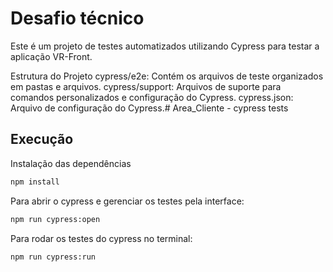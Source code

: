 # Desafio técnico

Este é um projeto de testes automatizados utilizando Cypress para testar a aplicação VR-Front.

Estrutura do Projeto
cypress/e2e: Contém os arquivos de teste organizados em pastas e arquivos.
cypress/support: Arquivos de suporte para comandos personalizados e configuração do Cypress.
cypress.json: Arquivo de configuração do Cypress.# Area_Cliente - cypress tests

## Execução

Instalação das dependências

```bash
npm install
```

Para abrir o cypress e gerenciar os testes pela interface:

```bash
npm run cypress:open
```

Para rodar os testes do cypress no terminal:

```bash
npm run cypress:run
```
